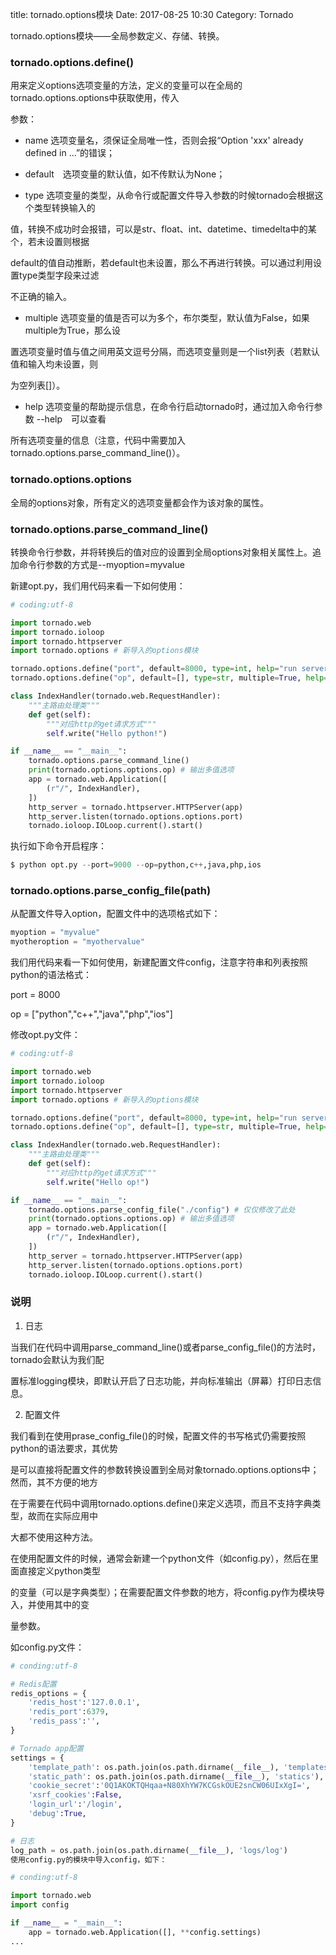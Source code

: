 title: tornado.options模块
Date: 2017-08-25 10:30
Category: Tornado

tornado.options模块——全局参数定义、存储、转换。

### tornado.options.define()

用来定义options选项变量的方法，定义的变量可以在全局的tornado.options.options中获取使用，传入

参数：

- name 选项变量名，须保证全局唯一性，否则会报“Option 'xxx' already defined in ...”的错误；

- default　选项变量的默认值，如不传默认为None；

- type 选项变量的类型，从命令行或配置文件导入参数的时候tornado会根据这个类型转换输入的

值，转换不成功时会报错，可以是str、float、int、datetime、timedelta中的某个，若未设置则根据

default的值自动推断，若default也未设置，那么不再进行转换。可以通过利用设置type类型字段来过滤

不正确的输入。

- multiple 选项变量的值是否可以为多个，布尔类型，默认值为False，如果multiple为True，那么设

置选项变量时值与值之间用英文逗号分隔，而选项变量则是一个list列表（若默认值和输入均未设置，则

为空列表[]）。

- help 选项变量的帮助提示信息，在命令行启动tornado时，通过加入命令行参数 --help　可以查看

所有选项变量的信息（注意，代码中需要加入tornado.options.parse_command_line()）。

### tornado.options.options

全局的options对象，所有定义的选项变量都会作为该对象的属性。

### tornado.options.parse_command_line()

转换命令行参数，并将转换后的值对应的设置到全局options对象相关属性上。追加命令行参数的方式是--myoption=myvalue

新建opt.py，我们用代码来看一下如何使用：

```python
# coding:utf-8

import tornado.web
import tornado.ioloop
import tornado.httpserver
import tornado.options # 新导入的options模块

tornado.options.define("port", default=8000, type=int, help="run server on the given port.") # 定义服务器监听端口选项
tornado.options.define("op", default=[], type=str, multiple=True, help="op") # 无意义，演示多值情况

class IndexHandler(tornado.web.RequestHandler):
    """主路由处理类"""
    def get(self):
        """对应http的get请求方式"""
        self.write("Hello python!")

if __name__ == "__main__":
    tornado.options.parse_command_line()
    print(tornado.options.options.op) # 输出多值选项
    app = tornado.web.Application([
        (r"/", IndexHandler),
    ])
    http_server = tornado.httpserver.HTTPServer(app)
    http_server.listen(tornado.options.options.port)
    tornado.ioloop.IOLoop.current().start()
```

执行如下命令开启程序：

```python
$ python opt.py --port=9000 --op=python,c++,java,php,ios
```

### tornado.options.parse_config_file(path)

从配置文件导入option，配置文件中的选项格式如下：

```python
myoption = "myvalue"
myotheroption = "myothervalue"
```

我们用代码来看一下如何使用，新建配置文件config，注意字符串和列表按照python的语法格式：

port = 8000

op = ["python","c++","java","php","ios"]

修改opt.py文件：

```python
# coding:utf-8

import tornado.web
import tornado.ioloop
import tornado.httpserver
import tornado.options # 新导入的options模块

tornado.options.define("port", default=8000, type=int, help="run server on the given port.") # 定义服务器监听端口选项
tornado.options.define("op", default=[], type=str, multiple=True, help="op") # 无意义，演示多值情况

class IndexHandler(tornado.web.RequestHandler):
    """主路由处理类"""
    def get(self):
        """对应http的get请求方式"""
        self.write("Hello op!")

if __name__ == "__main__":
    tornado.options.parse_config_file("./config") # 仅仅修改了此处
    print(tornado.options.options.op) # 输出多值选项
    app = tornado.web.Application([
        (r"/", IndexHandler),
    ])
    http_server = tornado.httpserver.HTTPServer(app)
    http_server.listen(tornado.options.options.port)
    tornado.ioloop.IOLoop.current().start()
```

### 说明

1. 日志

当我们在代码中调用parse_command_line()或者parse_config_file()的方法时，tornado会默认为我们配

置标准logging模块，即默认开启了日志功能，并向标准输出（屏幕）打印日志信息。

2. 配置文件

我们看到在使用prase_config_file()的时候，配置文件的书写格式仍需要按照python的语法要求，其优势

是可以直接将配置文件的参数转换设置到全局对象tornado.options.options中；然而，其不方便的地方

在于需要在代码中调用tornado.options.define()来定义选项，而且不支持字典类型，故而在实际应用中

大都不使用这种方法。

在使用配置文件的时候，通常会新建一个python文件（如config.py），然后在里面直接定义python类型

的变量（可以是字典类型）；在需要配置文件参数的地方，将config.py作为模块导入，并使用其中的变

量参数。

如config.py文件：

```python
# conding:utf-8

# Redis配置
redis_options = {
    'redis_host':'127.0.0.1',
    'redis_port':6379,
    'redis_pass':'',
}

# Tornado app配置
settings = {
    'template_path': os.path.join(os.path.dirname(__file__), 'templates'),
    'static_path': os.path.join(os.path.dirname(__file__), 'statics'),
    'cookie_secret':'0Q1AKOKTQHqaa+N80XhYW7KCGskOUE2snCW06UIxXgI=',
    'xsrf_cookies':False,
    'login_url':'/login',
    'debug':True,
}

# 日志
log_path = os.path.join(os.path.dirname(__file__), 'logs/log')
使用config.py的模块中导入config，如下：

# conding:utf-8

import tornado.web
import config

if __name__ = "__main__":
    app = tornado.web.Application([], **config.settings)
...
```

